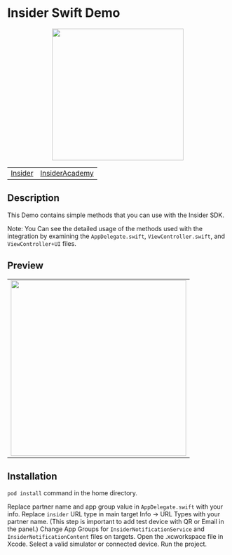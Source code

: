 # Insider Swift Demo

<p align="center">
  <img src="https://github.com/user-attachments/assets/960512c5-9bcc-43ae-8918-71fd9f63858f" width="300">

  <table align="center">
    <tr>
      <td><a href="https://useinsider.com/"> Insider </a></td>
      <td><a href="https://academy.useinsider.com/docs/ios-integration"> InsiderAcademy </a></td>
    </tr>
  </table>
</p>  

## Description

This Demo contains simple methods that you can use with the Insider SDK.

Note: You Can see the detailed usage of the methods used with the integration by examining the `AppDelegate.swift`, `ViewController.swift`, and `ViewController+UI` files.

## Preview

<table align="center">
  <tbody>
    <tr>
      <td><img src="https://github.com/user-attachments/assets/65fc21b8-3ed7-4e15-96f1-6fdc750f9d95" width="400"></td>
    </tr>
  </tbody>
</table>

## Installation

`pod install` command in the home directory.

Replace partner name and app group value in `AppDelegate.swift` with your info.
Replace `insider` URL type in main target Info -> URL Types with your partner name. (This step is important to add test device with QR or Email in the panel.)
Change App Groups for `InsiderNotificationService` and `InsiderNotificationContent` files on targets.
Open the .xcworkspace file in Xcode.
Select a valid simulator or connected device.
Run the project.

